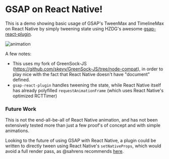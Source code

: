 GSAP on React Native!
=====================

This is a demo showing basic usage of GSAP's TweenMax and TimelineMax on React Native by simply tweening state using HZDG's awesome [gsap-react-plugin](https://github.com/hzdg/gsap-react-plugin).

![animation](https://raw.githubusercontent.com/skevy/react-native-gsap-demo/master/gif/react-native-gsap.gif)

A few notes:

- This uses my fork of GreenSock-JS (https://github.com/skevy/GreenSock-JS/tree/node-compat), in order to play nice with the fact that React Native doesn't have "document" defined.
- `gsap-react-plugin` handles tweening the state, while React Native itself has already polyfilled `requestAnimationFrame` (which uses React Native's optimized RCTTimer)

### Future Work

This is not the end-all-be-all of React Native animation, and has not been extensively tested more than just a few proof's of concept and with simple animations.

Looking to the future of using GSAP with React Native, a plugin could be written to directly tween using React Native's `setNativeProps`, which would avoid a full render pass, as @sahrens recommends [here](https://github.com/facebook/react-native/issues/46#issuecomment-73266078).
